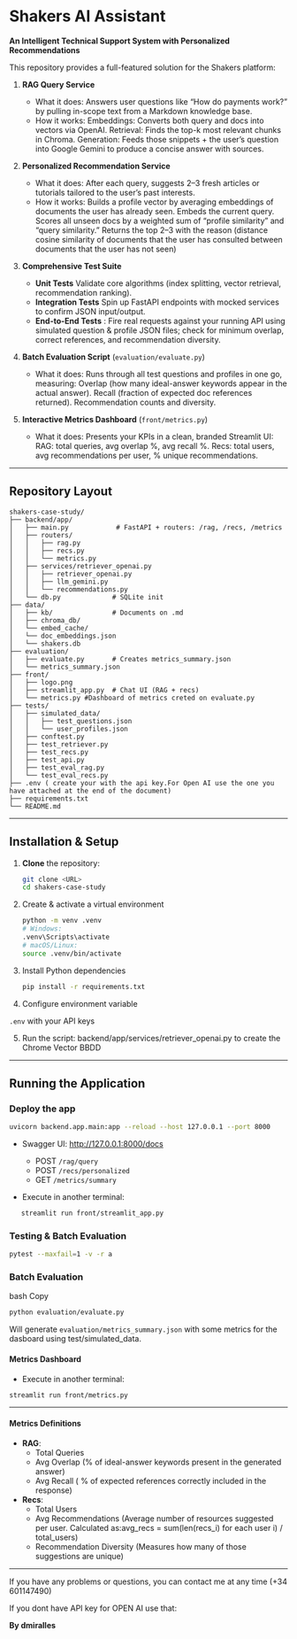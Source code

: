 # Shakers AI Assistant

**An Intelligent Technical Support System with Personalized Recommendations**

This repository provides a full-featured solution for the Shakers platform:

1. **RAG Query Service**  
   - What it does: Answers user questions like “How do payments work?” by pulling in-scope text from a Markdown knowledge base.
   - How it works:
        Embeddings: Converts both query and docs into vectors via OpenAI.
        Retrieval: Finds the top-k most relevant chunks in Chroma.
        Generation: Feeds those snippets + the user’s question into Google Gemini to produce a concise answer with sources.

2. **Personalized Recommendation Service**  
   - What it does: After each query, suggests 2–3 fresh articles or tutorials tailored to the user’s past interests.
   - How it works:
        Builds a profile vector by averaging embeddings of documents the user has already seen.
        Embeds the current query.
        Scores all unseen docs by a weighted sum of “profile similarity” and “query similarity.”
        Returns the top 2–3 with the reason (distance cosine similarity of documents  that the user has consulted between documents that the user has not seen)

3. **Comprehensive Test Suite**  
   - **Unit Tests**  Validate core algorithms (index splitting, vector retrieval, recommendation ranking).
   - **Integration Tests**  Spin up FastAPI endpoints with mocked services to confirm JSON input/output. 
   - **End-to-End Tests** : Fire real requests against your running API using simulated question & profile JSON files; check for minimum overlap, correct 
                            references, and recommendation diversity.

4. **Batch Evaluation Script** (`evaluation/evaluate.py`)  
   - What it does: Runs through all test questions and profiles in one go, measuring:
        Overlap (how many ideal-answer keywords appear in the actual answer).
        Recall (fraction of expected doc references returned).
        Recommendation counts and diversity.


5. **Interactive Metrics Dashboard** (`front/metrics.py`)  
   - What it does: Presents your KPIs in a clean, branded Streamlit UI:
        RAG: total queries, avg overlap %, avg recall %.
        Recs: total users, avg recommendations per user, % unique recommendations.
---

##  Repository Layout

```
shakers-case-study/
├── backend/app/
│   ├── main.py            # FastAPI + routers: /rag, /recs, /metrics
│   ├── routers/
│   │   ├── rag.py
│   │   ├── recs.py
│   │   └── metrics.py
│   ├── services/retriever_openai.py
│   │   ├── retriever_openai.py
│   │   ├── llm_gemini.py
│   │   └── recommendations.py
│   └── db.py             # SQLite init 
├── data/
│   ├── kb/               # Documents on .md
│   ├── chroma_db/
│   └── embed_cache/
│   └── doc_embeddings.json
│   └── shakers.db
├── evaluation/
│   ├── evaluate.py       # Creates metrics_summary.json 
│   └── metrics_summary.json
├── front/
│   ├── logo.png
│   ├── streamlit_app.py  # Chat UI (RAG + recs)
│   └── metrics.py #Dashboard of metrics creted on evaluate.py
├── tests/
│   ├── simulated_data/
│   │   ├── test_questions.json
│   │   └── user_profiles.json
│   ├── conftest.py
│   ├── test_retriever.py
│   ├── test_recs.py
│   ├── test_api.py
│   ├── test_eval_rag.py
│   └── test_eval_recs.py
├── .env ( create your with the api key.For Open AI use the one you have attached at the end of the document) 
├── requirements.txt
└── README.md
```

---

##  Installation & Setup

1. **Clone** the repository:
   ```bash
   git clone <URL>
   cd shakers-case-study
   ```

2. Create & activate a virtual environment
   ```bash
   python -m venv .venv
   # Windows:
   .venv\Scripts\activate
   # macOS/Linux:
   source .venv/bin/activate
   ```

3. Install Python dependencies
   ```bash
   pip install -r requirements.txt
   ```

4. Configure environment variable

 `.env`  with your API keys

5. Run the script:  backend/app/services/retriever_openai.py to create the Chrome Vector BBDD

---

##  Running the Application

### Deploy the app

```bash
uvicorn backend.app.main:app --reload --host 127.0.0.1 --port 8000
```

- Swagger UI: http://127.0.0.1:8000/docs
  - POST `/rag/query`
  - POST `/recs/personalized`
  - GET `/metrics/summary`
 
- Execute in another terminal:

```bash
   streamlit run front/streamlit_app.py
```

###  Testing & Batch Evaluation

```bash
pytest --maxfail=1 -v -r a
```

### Batch Evaluation
bash
Copy


```bash
python evaluation/evaluate.py
```

Will generate `evaluation/metrics_summary.json` with some metrics for the dasboard using test/simulated_data.

#### Metrics Dashboard

- Execute in another terminal:
  
```bash
streamlit run front/metrics.py
```
---

#### Metrics Definitions

- **RAG**:
  - Total Queries
  - Avg Overlap (% of ideal-answer keywords present in the generated answer) 
  - Avg Recall ( % of expected references correctly included in the response) 
- **Recs**:
  - Total Users 
  - Avg Recommendations (Average number of resources suggested per user. Calculated as:avg_recs = sum(len(recs_i) for each user i) / total_users)
  - Recommendation Diversity (Measures how many of those suggestions are unique)

---

If you have any problems or questions, you can contact me at any time (+34 601147490) 

If you dont have API key for OPEN AI use that: 

**By dmiralles** 
